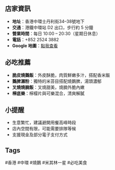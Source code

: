 ## 店家資訊
- **地址**：香港中環士丹利街34–38號地下
- **交通**：港鐵中環站 D2 出口，步行約 5 分鐘
- **營業時間**：每日 10:00 – 20:30（星期日休息）
- **電話**：+852 2524 3882
- **Google 地圖**：[點我查看](https://maps.google.com/?q=Yat+Lok,+34-38+Stanley+Street,+Central,+Hong+Kong)

## 必吃推薦
- **脆皮燒鵝飯**：外皮酥脆，肉質鮮嫩多汁，搭配香米飯
- **鵝脾瀨粉**：獨特的米苔目搭配燒鵝脾，湯頭濃郁
- **叉燒燒腩飯**：叉燒甜美，燒腩外脆內嫩
- **檸底樂**：檸檬片與可樂混合，清爽解膩

## 小提醒
- 生意繁忙，建議避開用餐高峰時段
- 店內空間有限，可能需要排隊等候
- 支援現金及部分電子支付方式

## Tags
#香港 #中環 #燒鵝 #米其林一星 #必吃美食
